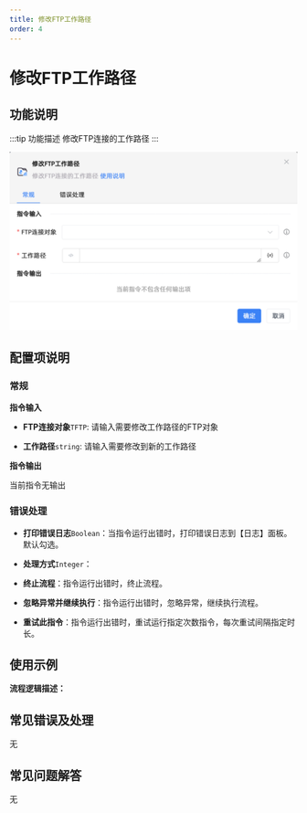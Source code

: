 ```yaml
---
title: 修改FTP工作路径
order: 4
---
```


# 修改FTP工作路径

## 功能说明

:::tip 功能描述
修改FTP连接的工作路径
:::

![修改FTP工作路径](../../../assets/修改FTP工作路径_command.png)

## 配置项说明

### 常规

**指令输入**

- **FTP连接对象**`TFTP`: 请输入需要修改工作路径的FTP对象

- **工作路径**`string`: 请输入需要修改到新的工作路径


**指令输出**

当前指令无输出

### 错误处理

- **打印错误日志**`Boolean`：当指令运行出错时，打印错误日志到【日志】面板。默认勾选。

- **处理方式**`Integer`：

 - **终止流程**：指令运行出错时，终止流程。

 - **忽略异常并继续执行**：指令运行出错时，忽略异常，继续执行流程。

 - **重试此指令**：指令运行出错时，重试运行指定次数指令，每次重试间隔指定时长。

## 使用示例

**流程逻辑描述：** 

## 常见错误及处理

无

## 常见问题解答

无

